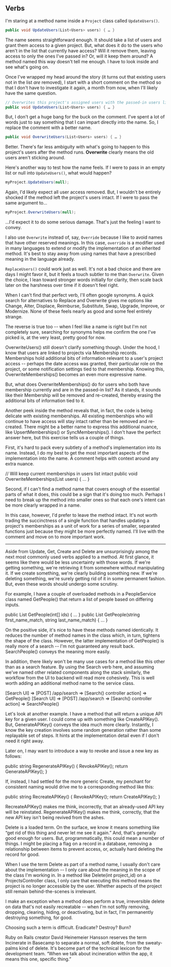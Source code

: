 ## Verbs

I'm staring at a method name inside a `Project` class called `UpdateUsers()`.

```C#
public void UpdateUsers(List<Users> users) { … }
```

The name seems straightforward enough. It should take a list of users and grant them access to a given project. But, what does it do to the users who aren't in the list that currently have access? Will it remove them, leaving access to only the ones I've passed in? Or, will it keep them around? A method named this way doesn't tell me enough. I have to look inside and see what's going on.

Once I've wrapped my head around the story (it turns out that existing users not in the list *are* removed), I start with a short comment on the method so that I don't have to investigate it again, a month from now, when I'll likely have the same question.

```C#
// Overwrites this project's assigned users with the passed-in users list
public void UpdateUsers(List<Users> users) { … }
```

But, I don't get a huge bang for the buck on the comment. I've spent a lot of words just to say something that I can impart directly into the name. So, I replace the comment with a better name.

```C#
public void OverwriteUsers(List<Users> users) { … }
```

Better. There's far less ambiguity with what's going to happen to this project's users after the method runs. **Overwrite** clearly means the old users aren't sticking around. 

Here's another way to test how the name feels. If I were to pass in an empty list or null into `UpdateUsers()`, what would happen? 

```C#
myProject.UpdateUsers(null);
```

Again, I'd likely expect all user access removed. But, I wouldn't be entirely shocked if the method left the project's users intact. If I were to pass the same argument to...

```C#
myProject.OverwriteUsers(null);
```

...I'd expect it to do some serious damage. That's just the feeling I want to convey.

I also use `Overwrite` instead of, say, `Override` because I like to avoid names that have other reserved meanings. In this case, `override` is a modifier used in many languages to extend or modify the implementation of an inherited method. It's best to stay away from using names that have a prescribed meaning in the language already.

`ReplaceUsers()` could work just as well. It's not a bad choice and there are days I might favor it, but it feels a touch subtler to me than `Overwrite`. Given the choice, I lean toward stronger words initially for clarity, then scale back later on the harshness over time if it doesn't feel right.

When I can't find that perfect verb, I'll often google synonyms. A quick search for alternatives to Replace and Overwrite gives me options like Change, Alter, Displace, Reimburse, Substitute, Swap, Upgrade, Improve, or Modernize.  None of these feels nearly as good and some feel entirely strange. 

The reverse is true too -- when I feel like a name is right but I'm not completely sure, searching for synonyms helps me confirm the one I've picked is, at the very least, pretty good for now.

OverwriteUsers() still doesn't clarify something though. Under the hood, I know that users are linked to projects via Membership records. Memberships hold additional bits of information relevant to a user's project access -- perhaps the date access was granted, their particular role on the project, or some notification settings tied to that membership. Knowing this, OverwriteMemberships() becomes an even more expressive name. 

But, what does OverwriteMemberships() do for users who both have membership currently and are in the passed-in list? As it stands, it sounds like their Membership will be removed and re-created, thereby erasing the additional bits of information tied to it.

Another peek inside the method reveals that, in fact, the code is being delicate with existing memberships. All existing memberships who will continue to have access will stay intact rather than be removed and re-created. There might be a better name to express this additional nuance, like UpsertMemberships() or SyncMemberships(). I don't have the perfect answer here, but this exercise tells us a couple of things.

First, it's hard to pack every subtlety of a method's implementation into its name. Instead, I do my best to get the most important aspects of the implementation into the name. A comment helps with context around any extra nuance.

// Will keep current memberships in users list intact
public void OverwriteMemberships(List<Users> users) { … }

Second, if I can't find a method name that covers enough of the essential parts of what it does, this could be a sign that it's doing too much. Perhaps I need to break up the method into smaller ones so that each one's intent can be more clearly wrapped in a name.

In this case, however, I'd prefer to leave the method intact. It's not worth trading the succinctness of a single function that handles updating a project's memberships as a unit of work for a series of smaller, separated functions just because they might be more perfectly named. I'll live with the comment and move on to more important work.

---

Aside from Update, Get, Create and Delete are unsurprisingly among the next most commonly used verbs applied to a method. At first glance, it seems like there would be less uncertainty with those words. If we're getting something, we're retrieving it from somewhere without manipulating it. If we create something, we're clearly building something new. If we're deleting something, we're surely getting rid of it in some permanent fashion. But, even these words should undergo some scrutiny.

For example, I have a couple of overloaded methods in a PeopleService class named GetPeople() that return a list of people based on differing inputs.

public List<Person> GetPeople(int[] ids) { … }
public List<Person> GetPeople(string first_name_match, string last_name_match) { … }

On the positive side, it's nice to have these methods named identically. It reduces the number of method names in the class which, in turn, tightens the shape of the class. However, the latter implementation of GetPeople() is really more of a search -- I'm not guaranteed any result back. SearchPeople() conveys the meaning more easily.

In addition, there likely won't be many use cases for a method like this other than as a search feature. By using the Search verb here, and assuming we've named other related components along the stack similarly, the workflow from the UI to backend will read more cohesively. This is well worth adding an additional method name to the service class.

[Search UI] => [POST] /app/search => [Search() controller action] => GetPeople() 
[Search UI] => [POST] /app/search => [Search() controller action] => SearchPeople()


Let's look at another example. I have a method that will return a unique API key for a given user. I could come up with something like CreateAPIKey(). But, GenerateAPIKey() conveys the idea much more clearly. Instantly, I know the key creation involves some random generation rather than some replayable set of steps. It hints at the implementation detail even if I don't need it right away.

Later on, I may want to introduce a way to revoke and issue a new key as follows:

public string RegenerateAPIKey() 
{
   RevokeAPIKey();
   return GenerateAPIKey();
}

If, instead, I had settled for the more generic Create, my penchant for consistent naming would drive me to a corresponding method like this:

public string RecreateAPIKey() 
{
   RevokeAPIKey();
   return CreateAPIKey();
}

RecreateAPIKey() makes me think, incorrectly, that an already-used API key will be reinstated. RegenerateAPIKey() makes me think, correctly, that the new API key isn't being revived from the ashes.

Delete is a loaded term. On the surface, we know it means something like “get rid of this thing and never let me see it again.” And, that's generally good enough for users. But, programmatically, this could mean a number of things. I might be placing a flag on a record in a database, removing a relationship between items to prevent access, or, actually hard deleting the record for good.

When I use the term Delete as part of a method name, I usually don't care about the implementation -- I only care about the meaning in the scope of the class I'm working in. In a method like Delete(int project_id) on a ProjectsController class, I only care that executing this  method means the project is no longer accessible by the user. Whether aspects of the project still remain behind-the-scenes is irrelevant.

I make an exception when a method does perform a true, irreversible delete on data that's not easily recreatable -- when I'm not softly removing, dropping, clearing, hiding, or deactivating, but in fact, I'm permanently destroying something, for good.

Choosing such a term is difficult. Eradicate? Destroy? Burn?

Ruby on Rails creator David Heinemeier Hansson reserves the term Incinerate in Basecamp to separate a normal, soft delete, from the sweaty-palms kind of delete.  It's become part of the technical lexicon for the development team.  “When we talk about incineration within the app, it means this one, specific thing.”

